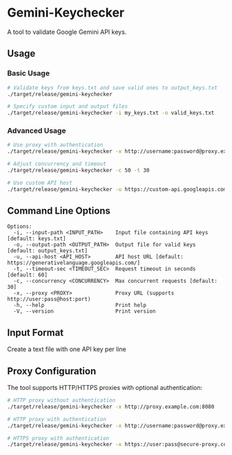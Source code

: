 # Gemini-Keychecker

A tool to validate Google Gemini API keys.

## Usage

### Basic Usage

```bash
# Validate keys from keys.txt and save valid ones to output_keys.txt
./target/release/gemini-keychecker

# Specify custom input and output files
./target/release/gemini-keychecker -i my_keys.txt -o valid_keys.txt
```

### Advanced Usage

```bash
# Use proxy with authentication
./target/release/gemini-keychecker -x http://username:password@proxy.example.com:8080

# Adjust concurrency and timeout
./target/release/gemini-keychecker -c 50 -t 30

# Use custom API host
./target/release/gemini-keychecker -u https://custom-api.googleapis.com/
```

## Command Line Options

```
Options:
  -i, --input-path <INPUT_PATH>    Input file containing API keys [default: keys.txt]
  -o, --output-path <OUTPUT_PATH>  Output file for valid keys [default: output_keys.txt]
  -u, --api-host <API_HOST>        API host URL [default: https://generativelanguage.googleapis.com/]
  -t, --timeout-sec <TIMEOUT_SEC>  Request timeout in seconds [default: 60]
  -c, --concurrency <CONCURRENCY>  Max concurrent requests [default: 30]
  -x, --proxy <PROXY>              Proxy URL (supports http://user:pass@host:port)
  -h, --help                       Print help
  -V, --version                    Print version
```

## Input Format

Create a text file with one API key per line

## Proxy Configuration

The tool supports HTTP/HTTPS proxies with optional authentication:

```bash
# HTTP proxy without authentication
./target/release/gemini-keychecker -x http://proxy.example.com:8080

# HTTP proxy with authentication
./target/release/gemini-keychecker -x http://username:password@proxy.example.com:8080

# HTTPS proxy with authentication
./target/release/gemini-keychecker -x https://user:pass@secure-proxy.com:8443
```
